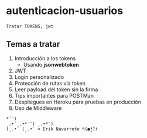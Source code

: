 # autenticacion-usuarios

~~~
Tratar TOKENS, jwt
~~~

## Temas a tratar

1. Introducción a los tokens
    + Usando **jsonwebtoken**
1. JWT
1. Login personalizado
1. Protección de rutas vía token
1. Leer payload del token sin la firma
1. Tips importantes para POSTMan
1. Despliegues en Heroku para pruebas en producción
1. Uso de Middleware



~~~
*´¨) 
¸.•´¸.•*´¨) ¸.•*¨) 
(¸.•´ (¸.•` ¤ Erik Navarrete ٩(●̮̮̃•̃)۶ 
~~~